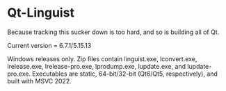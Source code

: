 Qt-Linguist
===========
Because tracking this sucker down is too hard, and so is building all of Qt.

Current version = 6.7.1/5.15.13

Windows releases only. Zip files contain linguist.exe, lconvert.exe, lrelease.exe, lrelease-pro.exe, lprodump.exe, lupdate.exe, and lupdate-pro.exe. Executables are static, 64-bit/32-bit (Qt6/Qt5, respectively), and built with MSVC 2022.
